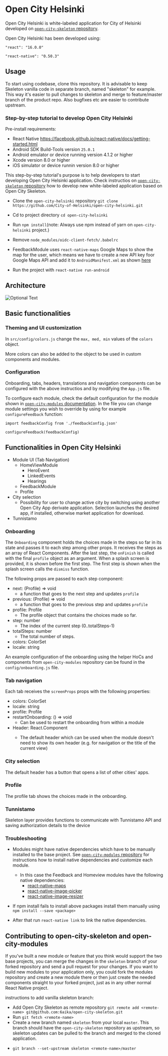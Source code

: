
# Open City Helsinki

Open City Helsinki is white-labeled application for City of Helsinki developed on [`open-city-skeleton` repository](https://github.com/6aika/open-city-skeleton).

Open City Helsinki has been developed using:


`"react": "16.0.0"`

`"react-native": "0.50.3"`


## Usage

To start using codebase, clone this repository.
It is advisable to keep Skeleton vanilla code in separate branch, named "skeleton" for example.
This way it's easier to pull changes to skeleton and merge to feature/master branch of the product repo.
Also bugfixes etc are easier to contribute upstream.


### Step-by-step tutorial to develop Open City Helsinki

Pre-install requirements:
  - React Native https://facebook.github.io/react-native/docs/getting-started.html
  - Android SDK Build-Tools version `25.0.1`
  - Android emulator or device running version 4.1.2 or higher
  - Xcode version 8.0 or higher
  - iOS simulator or device runnin version 8.0 or higher

This step-by-step tutorial's purpose is to help developers to start developing Open City Helsinki application. Check instructios on [`open-city-skeleton` repository](https://github.com/6aika/open-city-skeleton) how to develop new white-labeled application based on Open City Skeleton.

* Clone the `open-city-helsinki` repository
  `git clone https://github.com/City-of-Helsinki/open-city-helsinki.git`
* Cd to project directory `cd open-city-helsinki`
* Run `npm install`(note: Always use npm instead of yarn on `open-city-helsinki` project.)
* Remove `node_modules/oidc-client-fetch/.babelrc`

* FeedbackModule uses `react-native-maps` Google Maps to show the map for the user, which means we have to create a new API key foor Google Maps API and add it to `AndroidManifest.xml` as shown [here](https://developers.google.com/maps/documentation/ios-sdk/get-api-key)

* Run the project with `react-native run-android`


## Architecture

![Optional Text](../develop/doc/open-city-helsinki-general-architecture.png)


## Basic functionalities

### Theming and UI customization
In `src/config/colors.js` change the `max, med, min` values of the `colors` object.

More colors can also be added to the object to be used in custom components and modules.


### Configuration
Onboarding, tabs, headers, translations and navigation components can be configured with the above instructios and by modifying the `App.js` file.

To configure each module, check the default configuration for the module shown in [`open-city-modules` documentation](https://github.com/6aika/open-city-modules). In the file you can change module settings you wish to override by using for example `configureFeedback` function:

```
import feedbackConfig from './feedbackConfig.json'

configureFeedback(feedbackConfig)
```


## Functionalities in Open City Helsinki
- Module UI (Tab Navigation)
    - HomeViewModule
      - HeroEvent
      - LinkedEvents
      - Hearings
    - FeedbackModule
    - Profile
- City selection
    - Possibility for user to change active city by switching using another Open City App derivate application. Selection launches the desired app, if installed, otherwise market application for download.
- Tunnistamo


### Onboarding

The `Onboarding` component holds the choices made in the steps so far in its state
and passes it to each step among other props. It receives the steps as an array
of React Components. After the last step, the `onFinish` is called with the final
`profile` object as an argument. When a splash screen is provided, it is shown
before the first step. The first step is shown when the splash screen calls the
`dismiss` function.

The following props are passed to each step component:
* next: (Profile) => void
  - a function that goes to the next step and updates `profile`
* previous: (Profile) => void
  - a function that goes to the previous step and updates `profile`
* profile: Profile
  - The profile object that contains the choices made so far.
* step: number
  - The index of the current step (0..totalSteps-1)
* totalSteps: number
  - The total number of steps.
* colors: ColorSet
* locale: string

An example configuration of the onboarding using the helper HoCs and components
from `open-city-modules` repository can be found in the `config/onboarding.js` file.

### Tab navigation

Each tab receives the `screenProps` props with the following properties:

* colors: ColorSet
* locale: string
* profile: Profile
* restartOnboarding: () => void
  - Can be used to restart the onboarding from within a module
* Header: React.Component<any>
  - The default header which can be used when the module doesn't need to show
  its own header (e.g. for navigation or the title of the current view)

### City selection

The default header has a button that opens a list of other cities' apps.


### Profile

The profile tab shows the choices made in the onboarding.

### Tunnistamo

Skeleton layer provides functions to communicate with Tunnistamo API and saving authorization details to the device


### Troubleshooting

* Modules might have native dependencies which have to be manually installed to the base project. See [`open-city-modules` repository](https://github.com/6aika/open-city-modules) for instructions how to install native dependencies and customize each module.
  * In this case the Feedback and Homeview modules have the following native dependencies:
    - [react-native-maps](https://github.com/react-community/react-native-maps)
    - [react-native-image-picker](https://github.com/react-community/react-native-image-picker)
    - [react-native-image-resizer](https://github.com/bamlab/react-native-image-resizer)

* If npm install fails to install above packages install them manually using `npm install --save <package>`
* After that run `react-native link` to link the native dependencies.


## Contributing to open-city-skeleton and open-city-modules
If you've built a new module or feature that you think would support the two base projects, you can merge the changes in the `skeleton` branch of your forked repository and send a pull request for your changes. If you want to build new modules to your application only, you could fork the modules repository and create a new module there or then just create the needed components straight to your forked project, just as in any other normal React Native project.

instructions to add vanilla skeleton branch:
* Add Open City Skeleton as remote repository
  `git remote add <remote-name> git@github.com:6aika/open-city-skeleton.git`
* Run `git fetch <remote-name>`
*  Create a new branch named `skeleton` from your local `master`. This branch should have the `open-city-skeleton` repository as upstream, so skeleton updates can be pulled to the branch and merged to the cloned application.
  - `git branch --set-upstream skeleton <remote-name>/master`
